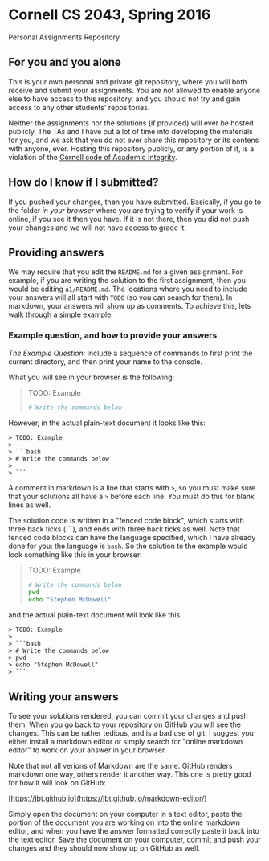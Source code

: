 # Cornell CS 2043, Spring 2016
Personal Assignments Repository

## For you and you alone
This is your own personal and private git repository, where you will both receive and submit your assignments.  You are not allowed to enable anyone else to have access to this repository, and you should not try and gain access to any other students' repositories.

Neither the assignments nor the solutions (if provided) will ever be hosted publicly.  The TAs and I have put a lot of time into developing the materials for you, and we ask that you do not ever share this repository or its contens with anyone, ever.  Hosting this repository publicly, or any portion of it, is a violation of the [Cornell code of Academic Integrity](http://cuinfo.cornell.edu/aic.cfm).

## How do I know if I submitted?

If you pushed your changes, then you have submitted.  Basically, if you go to the folder *in your browser* where you are trying to verify if your work is online, if you see it then you have.  If it is not there, then you did not push your changes and we will not have access to grade it.


## Providing answers
We may require that you edit the `README.md` for a given assignment.  For example, if you are writing the solution to the first assignment, then you would be editing `a1/README.md`.  The locations where you need to include your answers will all start with `TODO` (so you can search for them).  In markdown, your answers will show up as comments.  To achieve this, lets walk through a simple example.

### Example question, and how to provide your answers

*The Example Question*: Include a sequence of commands to first print the current directory, and then print your name to the console.

What you will see in your browser is the following:

> TODO: Example
> 
> ```bash
> # Write the commands below
>
> ```

However, in the actual plain-text document it looks like this:

```
> TODO: Example
> 
> ```bash
> # Write the commands below
>
> ```
```

A comment in markdown is a line that starts with `>`, so you must make sure that your solutions all have a `>` before each line.  You must do this for blank lines as well.

The solution code is written in a "fenced code block", which starts with three back ticks (```), and ends with three back ticks as well.  Note that fenced code blocks can have the language specified, which I have already done for you: the language is `bash`.  So the solution to the example would look something like this in your browser:

> TODO: Example
> 
> ```bash
> # Write the commands below
> pwd
> echo "Stephen McDowell"
> ```

and the actual plain-text document will look like this

```
> TODO: Example
> 
> ```bash
> # Write the commands below
> pwd
> echo "Stephen McDowell"
> ```
```

## Writing your answers

To see your solutions rendered, you can commit your changes and push them.  When you go back to your repository on GitHub you will see the changes.  This can be rather tedious, and is a bad use of git.  I suggest you either install a markdown editor or simply search for "online markdown editor" to work on your answer in your browser.

Note that not all verions of Markdown are the same.  GitHub renders markdown one way, others render it another way.  This one is pretty good for how it will look on GitHub:

[https://jbt.github.io](https://jbt.github.io/markdown-editor/)

Simply open the document on your computer in a text editor, paste the portion of the document you are working on into the online markdown editor, and when you have the answer formatted correctly paste it back into the text editor.  Save the document on your computer, commit and push your changes and they should now show up on GitHub as well.
